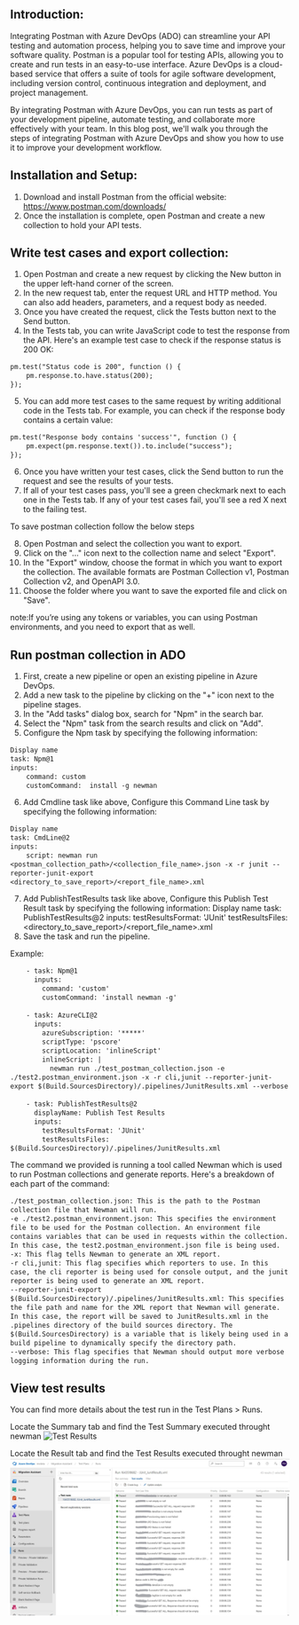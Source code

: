 ## Introduction:  
Integrating Postman with Azure DevOps (ADO) can streamline your API testing and automation process, helping you to save time and improve your software quality. Postman is a popular tool for testing APIs, allowing you to create and run tests in an easy-to-use interface. Azure DevOps is a cloud-based service that offers a suite of tools for agile software development, including version control, continuous integration and deployment, and project management. 

By integrating Postman with Azure DevOps, you can run tests as part of your development pipeline, automate testing, and collaborate more effectively with your team. In this blog post, we'll walk you through the steps of integrating Postman with Azure DevOps and show you how to use it to improve your development workflow.

## Installation and Setup: 
1. Download and install Postman from the official website: https://www.postman.com/downloads/
2. Once the installation is complete, open Postman and create a new collection to hold your API tests.

## Write test cases and export collection:
1. Open Postman and create a new request by clicking the New button in the upper left-hand corner of the screen.
2. In the new request tab, enter the request URL and HTTP method. You can also add headers, parameters, and a request body as needed.
3. Once you have created the request, click the Tests button next to the Send button.
4. In the Tests tab, you can write JavaScript code to test the response from the API. Here's an example test case to check if the response status is 200 OK:
```
pm.test("Status code is 200", function () {
    pm.response.to.have.status(200);
});
```
5. You can add more test cases to the same request by writing additional code in the Tests tab. For example, you can check if the response body contains a certain value:
```
pm.test("Response body contains 'success'", function () {
    pm.expect(pm.response.text()).to.include("success");
});
```
6. Once you have written your test cases, click the Send button to run the request and see the results of your tests.
7. If all of your test cases pass, you'll see a green checkmark next to each one in the Tests tab. If any of your test cases fail, you'll see a red X next to the failing test.  
  
To save postman collection follow the below steps   
  
8. Open Postman and select the collection you want to export.
9. Click on the "..." icon next to the collection name and select "Export".
10. In the "Export" window, choose the format in which you want to export the collection. The available formats are Postman Collection v1, Postman Collection v2, and OpenAPI 3.0.
11. Choose the folder where you want to save the exported file and click on "Save".

note:If you’re using any tokens or variables, you can using Postman environments, and you need to export that as well.

## Run postman collection in ADO 

1. First, create a new pipeline or open an existing pipeline in Azure DevOps.
2. Add a new task to the pipeline by clicking on the "+" icon next to the pipeline stages.
3. In the "Add tasks" dialog box, search for "Npm" in the search bar.
4. Select the "Npm" task from the search results and click on "Add".
5. Configure the Npm task by specifying the following information:
```
Display name
task: Npm@1
inputs:
    command: custom
    customCommand:  install -g newman
```
6. Add Cmdline task like above, Configure this Command Line task by specifying the following information:
```
Display name
task: CmdLine@2
inputs: 
    script: newman run <postman_collection_path>/<collection_file_name>.json -x -r junit --reporter-junit-export <directory_to_save_report>/<report_file_name>.xml
```
7. Add PublishTestResults task like above, Configure this Publish Test Result task by specifying the following information:
Display name
task: PublishTestResults@2
inputs:
    testResultsFormat: 'JUnit'
    testResultsFiles: <directory_to_save_report>/<report_file_name>.xml
8. Save the task and run the pipeline.

Example:
```
    - task: Npm@1
      inputs:
        command: 'custom'
        customCommand: 'install newman -g'

    - task: AzureCLI@2
      inputs:
        azureSubscription: '*****'
        scriptType: 'pscore'
        scriptLocation: 'inlineScript'
        inlineScript: |
          newman run ./test_postman_collection.json -e ./test2.postman_environment.json -x -r cli,junit --reporter-junit-export $(Build.SourcesDirectory)/.pipelines/JunitResults.xml --verbose

    - task: PublishTestResults@2
      displayName: Publish Test Results
      inputs:
        testResultsFormat: 'JUnit'
        testResultsFiles: $(Build.SourcesDirectory)/.pipelines/JunitResults.xml
```      


The command we provided is running a tool called Newman which is used to run Postman collections and generate reports. Here's a breakdown of each part of the command:

```
./test_postman_collection.json: This is the path to the Postman collection file that Newman will run.
-e ./test2.postman_environment.json: This specifies the environment file to be used for the Postman collection. An environment file contains variables that can be used in requests within the collection. In this case, the test2.postman_environment.json file is being used.
-x: This flag tells Newman to generate an XML report.
-r cli,junit: This flag specifies which reporters to use. In this case, the cli reporter is being used for console output, and the junit reporter is being used to generate an XML report.
--reporter-junit-export $(Build.SourcesDirectory)/.pipelines/JunitResults.xml: This specifies the file path and name for the XML report that Newman will generate. In this case, the report will be saved to JunitResults.xml in the .pipelines directory of the build sources directory. The $(Build.SourcesDirectory) is a variable that is likely being used in a build pipeline to dynamically specify the directory path.
--verbose: This flag specifies that Newman should output more verbose logging information during the run.
```
## View test results 

You can find more details about the test run in the Test Plans > Runs.

Locate the Summary tab and find the Test Summary executed throught newman
![Test Results](https://github.com/PiyushMittl/Others/blob/main/postman-integration-ado/images/5.test_summary.jpg)

Locate the Result tab and find the Test Results executed throught newman
![Test Results](https://github.com/PiyushMittl/Others/blob/main/postman-integration-ado/images/6.test_result.jpg)

